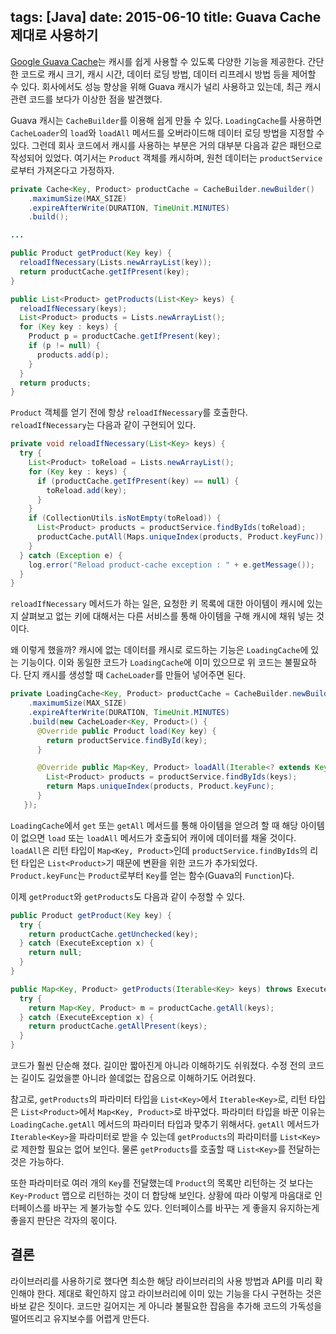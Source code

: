 tags: [Java]
date: 2015-06-10
title: Guava Cache 제대로 사용하기
---
[Google Guava Cache](https://code.google.com/p/guava-libraries/wiki/CachesExplained)는 캐시를 쉽게 사용할 수 있도록 다양한 기능을 제공한다. 간단한 코드로 캐시 크기, 캐시 시간, 데이터 로딩 방법, 데이터 리프레시 방법 등을 제어할 수 있다. 회사에서도 성능 향상을 위해 Guava 캐시가 널리 사용하고 있는데, 최근 캐시 관련 코드를 보다가 이상한 점을 발견했다.<!--more-->

Guava 캐시는 `CacheBuilder`를 이용해 쉽게 만들 수 있다. `LoadingCache`를 사용하면 `CacheLoader`의 `load`와 `loadAll` 메서드를 오버라이드해 데이터 로딩 방법을 지정할 수 있다. 그런데 회사 코드에서 캐시를 사용하는 부분은 거의 대부분 다음과 같은 패턴으로 작성되어 있었다. 여기서는 `Product` 객체를 캐시하며, 원천 데이터는 `productService`로부터 가져온다고 가정하자.

```java
private Cache<Key, Product> productCache = CacheBuilder.newBuilder()
    .maximumSize(MAX_SIZE)
    .expireAfterWrite(DURATION, TimeUnit.MINUTES)
    .build();

...

public Product getProduct(Key key) {
  reloadIfNecessary(Lists.newArrayList(key));
  return productCache.getIfPresent(key);
}

public List<Product> getProducts(List<Key> keys) {
  reloadIfNecessary(keys);
  List<Product> products = Lists.newArrayList();
  for (Key key : keys) {
    Product p = productCache.getIfPresent(key);
    if (p != null) {
      products.add(p);
    }
  }
  return products;
}
```

`Product` 객체를 얻기 전에 항상 `reloadIfNecessary`를 호출한다. `reloadIfNecessary`는 다음과 같이 구현되어 있다.

```java
private void reloadIfNecessary(List<Key> keys) {
  try {
    List<Product> toReload = Lists.newArrayList();
    for (Key key : keys) {
      if (productCache.getIfPresent(key) == null) {
        toReload.add(key);
      }
    }
    if (CollectionUtils.isNotEmpty(toReload)) {
      List<Product> products = productService.findByIds(toReload);
      productCache.putAll(Maps.uniqueIndex(products, Product.keyFunc));
    }
  } catch (Exception e) {
    log.error("Reload product-cache exception : " + e.getMessage());
  }
}
```

`reloadIfNecessary` 메서드가 하는 일은, 요청한 키 목록에 대한 아이템이 캐시에 있는지 살펴보고 없는 키에 대해서는 다른 서비스를 통해 아이템을 구해 캐시에 채워 넣는 것이다.

왜 이렇게 했을까? 캐시에 없는 데이터를 캐시로 로드하는 기능은 `LoadingCache`에 있는 기능이다. 이와 동일한 코드가 `LoadingCache`에 이미 있으므로 위 코드는 불필요하다. 단지 캐시를 생성할 때 `CacheLoader`를 만들어 넣어주면 된다.

```java
private LoadingCache<Key, Product> productCache = CacheBuilder.newBuilder()
    .maximumSize(MAX_SIZE)
    .expireAfterWrite(DURATION, TimeUnit.MINUTES)
    .build(new CacheLoader<Key, Product>() {
      @Override public Product load(Key key) {
        return productService.findById(key);
      }

      @Override public Map<Key, Product> loadAll(Iterable<? extends Key> keys) {
        List<Product> products = productService.findByIds(keys);
        return Maps.uniqueIndex(products, Product.keyFunc);
      }
   });
```

`LoadingCache`에서 `get` 또는 `getAll` 메서드를 통해 아이템을 얻으려 할 때 해당 아이템이 없으면 `load` 또는 `loadAll` 메서드가 호출되어 캐이에 데이터를 채울 것이다. `loadAll`은 리턴 타입이 `Map<Key, Product>`인데 `productService.findByIds`의 리턴 타입은 `List<Product>`기 때문에 변환을 위한 코드가 추가되었다. `Product.keyFunc`는 `Product`로부터 `Key`를 얻는 함수(Guava의 `Function`)다.

이제 `getProduct`와 `getProducts`도 다음과 같이 수정할 수 있다.

```java
public Product getProduct(Key key) {
  try {
    return productCache.getUnchecked(key);
  } catch (ExecuteException x) {
    return null;
  }
}

public Map<Key, Product> getProducts(Iterable<Key> keys) throws ExecuteException {
  try {
    return Map<Key, Product> m = productCache.getAll(keys);
  } catch (ExecuteException x) {
    return productCache.getAllPresent(keys);
  }
}
```

코드가 훨씬 단순해 졌다. 길이만 짧아진게 아니라 이해하기도 쉬워졌다. 수정 전의 코드는 길이도 길었을뿐 아니라 쓸데없는 잡음으로 이해하기도 어려웠다.

참고로, `getProducts`의 파라미터 타입을 `List<Key>`에서 `Iterable<Key>`로, 리턴 타입은 `List<Product>`에서 `Map<Key, Product>`로 바꾸었다. 파라미터 타입을 바꾼 이유는 `LoadingCache.getAll` 메서드의 파라미터 타입과 맞추기 위해서다. `getAll` 메서드가 `Iterable<Key>`을 파라미터로 받을 수 있는데 `getProducts`의 파라미터를 `List<Key>`로 제한할 필요는 없어 보인다. 물론 `getProducts`를 호출할 때 `List<Key>`를 전달하는 것은 가능하다.

또한 파라미터로 여러 개의 `Key`를 전달했는데 `Product`의 목록만 리턴하는 것 보다는 `Key`-`Product` 맵으로 리턴하는 것이 더 합당해 보인다. 상황에 따라 이렇게 마음대로 인터페이스를 바꾸는 게 불가능할 수도 있다. 인터페이스를 바꾸는 게 좋을지 유지하는게 좋을지 판단은 각자의 몫이다.

## 결론
라이브러리를 사용하기로 했다면 최소한 해당 라이브러리의 사용 방법과 API를 미리 확인해야 한다. 제대로 확인하지 않고 라이브러리에 이미 있는 기능을 다시 구현하는 것은 바보 같은 짓이다. 코드만 길어지는 게 아니라 불필요한 잡음을 추가해 코드의 가독성을 떨어뜨리고 유지보수를 어렵게 만든다.
